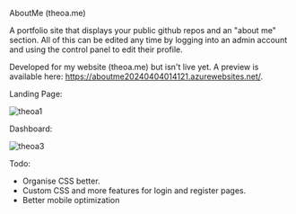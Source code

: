 AboutMe (theoa.me)

A portfolio site that displays your public github repos and an "about me" section. All of this can be edited any time by logging into an admin account and using the control panel to edit their profile.

Developed for my website (theoa.me) but isn't live yet. A preview is available here: https://aboutme20240404014121.azurewebsites.net/.


Landing Page:

![theoa1](https://github.com/theoarnold/AboutMe/assets/15271435/8d439e7f-edc1-4bc9-a116-ebc16ce8e31a)

Dashboard:

![theoa3](https://github.com/theoarnold/AboutMe/assets/15271435/005a69c5-0ce7-499a-9203-b5bcef7e723d)

Todo:
- Organise CSS better.
- Custom CSS and more features for login and register pages.
- Better mobile optimization
